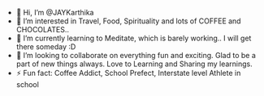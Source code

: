- 👋 Hi, I’m @JAYKarthika
- 👀 I’m interested in Travel, Food, Spirituality and lots of COFFEE and CHOCOLATES..
- 🌱 I’m currently learning to Meditate, which is barely working.. I will get there someday :D
- 💞️ I’m looking to collaborate on everything fun and exciting. Glad to be a part of new things always.  Love to Learning and Sharing my learnings.
- ⚡ Fun fact: Coffee Addict, School Prefect, Interstate level Athlete in school 

<!---
JAYKarthika/JAYKarthika is a ✨ special ✨ repository because its `README.md` (this file) appears on your GitHub profile.
You can click the Preview link to take a look at your changes.
--->
